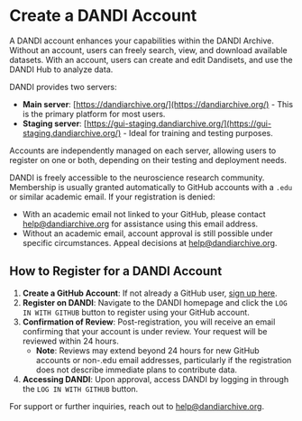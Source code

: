 # Create a DANDI Account

A DANDI account enhances your capabilities within the DANDI Archive.
Without an account, users can freely search, view, and download available datasets.
With an account, users can create and edit Dandisets, and use the DANDI Hub to analyze data.

DANDI provides two servers:
- **Main server**: [https://dandiarchive.org/](https://dandiarchive.org/) - This is the primary platform for most users.
- **Staging server**: [https://gui-staging.dandiarchive.org/](https://gui-staging.dandiarchive.org/) - Ideal for training and testing purposes.

Accounts are independently managed on each server, allowing users to register on one or both, depending on their testing and deployment needs.

DANDI is freely accessible to the neuroscience research community.
Membership is usually granted automatically to GitHub accounts with a `.edu` or similar academic email.
If your registration is denied:
- With an academic email not linked to your GitHub, please contact [help@dandiarchive.org](mailto:help@dandiarchive.org) for assistance using this email address.
- Without an academic email, account approval is still possible under specific circumstances. Appeal decisions at [help@dandiarchive.org](mailto:help@dandiarchive.org).

## How to Register for a DANDI Account

1. **Create a GitHub Account**: If not already a GitHub user, [sign up here](https://github.com/).
2. **Register on DANDI**: Navigate to the DANDI homepage and click the `LOG IN WITH GITHUB` button to register using your GitHub account.
3. **Confirmation of Review**: Post-registration, you will receive an email confirming that your account is under review. Your request will be reviewed within 24 hours.
   - **Note**: Reviews may extend beyond 24 hours for new GitHub accounts or non-.edu email addresses, particularly if the registration does not describe immediate plans to contribute data.
4. **Accessing DANDI**: Upon approval, access DANDI by logging in through the `LOG IN WITH GITHUB` button.

For support or further inquiries, reach out to [help@dandiarchive.org](mailto:help@dandiarchive.org).
